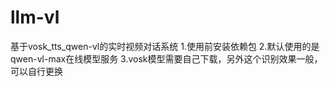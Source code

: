 # llm-vl
基于vosk_tts_qwen-vl的实时视频对话系统
1.使用前安装依赖包
2.默认使用的是qwen-vl-max在线模型服务
3.vosk模型需要自己下载，另外这个识别效果一般，可以自行更换
